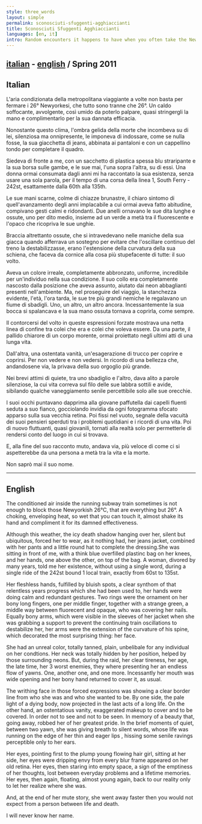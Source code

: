 ```yaml
---
style: three_words
layout: simple
permalink: sconosciuti-sfuggenti-agghiaccianti
title: Sconosciuti Sfuggenti Agghiaccianti
languages: [en, it]
intro: Random encounters it happens to have when you often take the NewYork' subway
---
```


[italian](#it) - [english](#en) / Spring 2011
---

## <a name="it"></a>Italian

L'aria condizionata della metropolitana viaggiante a volte non basta per fermare i 26° Newyorkesi, che tutto sono tranne che 26°. Un caldo soffocante, avvolgente, così umido da poterlo palpare, quasi stringergli la mano e complimentarlo per la sua dannata efficacia.

Nonostante questo clima, l'ombra gelida della morte che incombeva su di lei, silenziosa ma onnipresente, le imponeva di indossare, come se nulla fosse, la sua giacchetta di jeans, abbinata ai pantaloni e con un cappellino tondo per completare il quadro. 

Siedeva di fronte a me, con un sacchetto di plastica spessa blu straripante e la sua borsa sulle gambe, e le sue mai, l'una sopra l'altra, su di essi. Una donna ormai consumata dagli anni mi ha raccontato la sua esistenza, senza usare una sola parola, per il tempo di una corsa della linea 1, South Ferry - 242st, esattamente dalla 60th alla 135th.

Le sue mani scarne, colme di chiazze brunastre, il chiaro sintomo di quell'avanzamento degli anni implacabile a cui ormai aveva fatto abitudine, compivano gesti calmi e ridondanti. Due anelli ornavano le sue dita lunghe e ossute, uno per dito medio, insieme ad un verde a metà tra il fluorescente e l'opaco che ricopriva le sue unghie. 

Braccia altrettanto ossute, che si intravedevano nelle maniche della sua giacca quando afferrava un sostegno per evitare che l'oscillare continuo del treno la destabilizzasse, erano l'estensione della curvatura della sua schiena, che faceva da cornice alla cosa più stupefacente di tutte: il suo volto.

Aveva un colore irreale, completamente abbronzato, uniforme, incredibile per un'individuo nella sua condizione. Il suo collo era completamente nascosto dalla posizione che aveva assunto, aiutato dai neon abbaglianti presenti nell'ambiente. Ma, nel proseguire del viaggio, la stanchezza evidente, l'età, l'ora tarda, le sue tre più grandi nemiche le regalavano un fiume di sbadigli. Uno, un altro, un altro ancora. Incessantemente la sua bocca si spalancava e la sua mano ossuta tornava a coprirla, come sempre. 

Il contorcersi del volto in queste espressioni forzate mostrava una netta linea di confine tra colei che era e colei che voleva essere. 
Da una parte, il pallido chiarore di un corpo morente, ormai proiettato negli ultimi atti di una lunga vita. 

Dall'altra, una ostentata vanità, un'esagerazione di trucco per coprire e coprirsi. Per non vedere e non vedersi. In ricordo di una bellezza che, andandosene via, la privava della suo orgoglio più grande.

Nei brevi attimi di quiete, tra uno sbadiglio e l'altro, dava alito a parole silenziose, la cui vita correva sul filo delle sue labbra sottili e avide, sibilando qualche vaneggiamento senile percettibile solo alle sue orecchie.

I suoi occhi puntavano dapprima alla giovane paffutella dai capelli fluenti seduta a suo fianco, gocciolando invidia da ogni fotogramma sfocato apparso sulla sua vecchia retina. Poi fissi nel vuoto, segnale della vacuità dei suoi pensieri sperduti tra i problemi quotidiani e i ricordi di una vita. Poi di nuovo fluttuanti, quasi giovanili, tornati alla realtà solo per permetterle di rendersi conto del luogo in cui si trovava.

E, alla fine del suo racconto muto, andava via, più veloce di come ci si aspetterebbe da una persona a metà tra la vita e la morte.

Non saprò mai il suo nome.

*****

## <a name="en"></a>English

The conditioned air inside the running subway train sometimes is not enough to block those Newyorkish 26°C, that are everything but 26°. A choking, enveloping heat, so wet that you can touch it, almost shake its hand and compliment it for its damned effectiveness.

Although this weather, the icy death shadow hanging over her, silent but ubiquitous, forced her to wear, as it nothing had, her jeans jacket, combined with her pants and a little round hat to complete the dressing.She was sitting in front of me, with a think blue overfilled plastinc bag on her knees, and her hands, one above the other, on top of the bag. A woman, divored by many years, told me her existence, without using a single word, during a single ride of the 242st bound 1 local train, exactly from 60st to 135st.

Her fleshless hands, fulfilled by bluish spots, a clear synthom of that relentless years progress which she had been used to, her hands were doing calm and redundant gestures. Two rings were the ornament on her bony long fingers, one per middle finger, together with a strange green, a middle way between fluorecent and opaque, who was covering her nails.
Equally bony arms, which were visible in the sleeves of her jacket when she was grabbing a support to prevent the continuing train oscillations to destabilize her, her arms were the extension of the curvature of his spine, which decorated the most surprising thing: her face.

She had an unreal color, totally tanned, plain, unbelibale for any individual on her condtions. Her neck was totally hidden by her position, helped by those surrounding neons. But, during the raid, her clear tireness, her age, the late time, her 3 worst enemies, they where presenting her an endless flow of yawns. 
One, another one, and one more. Incessantly her mouth was wide opening and her bony hand returned to cover it, as usual.

The writhing face in those forced expressions was showing a clear border line from who she was and who she wanted to be.
By one side, the pale light of a dying body, now projected in the last acts of a long life.
On the other hand, an ostentatious vanity, exaggerated makeup to cover and to be covered. In order not to see and not to be seen. In memory of a beauty that, going away, robbed her of her greatest pride.
In the brief moments of quiet, between two yawn, she was giving breath to silent words, whose life was running on the edge of her thin and eager lips , hissing some senile ravings perceptible only to her ears.

Her eyes, pointing first to the plump young flowing hair girl, sitting at her side, her eyes were dripping envy from every blur frame  appeared on her old retina. Her eyes, then staring into empty space, a sign of the emptiness of her thoughts, lost between everyday problems and a lifetime memories.
Her eyes, then again, floating, almost young again, back to our reality only to let her realize where she was.

And, at the end of her mute story, she went away faster then you would not expect from a person between life and death.

I will never know her name.

